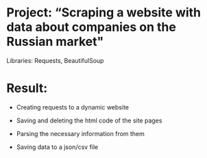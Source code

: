 # Project: “Scraping a website with data about companies on the Russian market"
Libraries: Requests, BeautifulSoup
# Result:
- Creating requests to a dynamic website
* Saving and deleting the html code of the site pages
- Parsing the necessary information from them
* Saving data to a json/csv file
